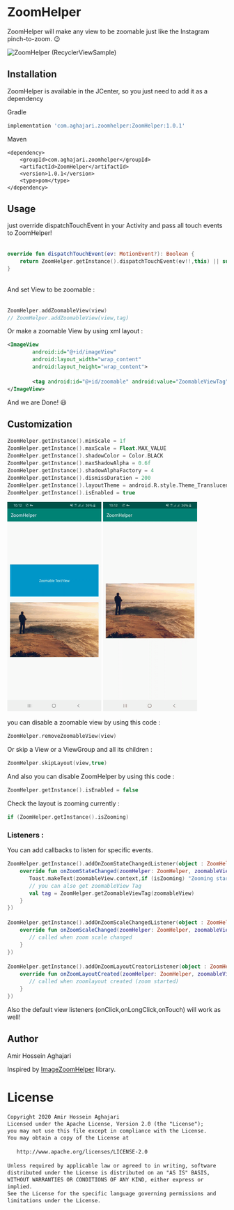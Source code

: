 # ZoomHelper
ZoomHelper will make any view to be zoomable just like the Instagram pinch-to-zoom. :wink:

![ZoomHelper (RecyclerViewSample)](Previews/ZoomHelper_rv.gif)

## Installation

ZoomHelper is available in the JCenter, so you just need to add it as a dependency

Gradle
```gradle
implementation 'com.aghajari.zoomhelper:ZoomHelper:1.0.1'
```

Maven
```maven
<dependency>
	<groupId>com.aghajari.zoomhelper</groupId>
	<artifactId>ZoomHelper</artifactId>
	<version>1.0.1</version>
	<type>pom</type>
</dependency>
```

## Usage 

just override dispatchTouchEvent in your Activity and pass all touch events to ZoomHelper!
```kotlin

override fun dispatchTouchEvent(ev: MotionEvent?): Boolean {
    return ZoomHelper.getInstance().dispatchTouchEvent(ev!!,this) || super.dispatchTouchEvent(ev)
}
            
```

And set View to be zoomable :
```kotlin

ZoomHelper.addZoomableView(view)
// ZoomHelper.addZoomableView(view,tag)

```

Or make a zoomable View by using xml layout :
```xml
<ImageView
        android:id="@+id/imageView"
        android:layout_width="wrap_content"
        android:layout_height="wrap_content">

        <tag android:id="@+id/zoomable" android:value="ZoomableViewTag" />
</ImageView>
```

And we are Done! :smiley:

## Customization
```kotlin
ZoomHelper.getInstance().minScale = 1f
ZoomHelper.getInstance().maxScale = Float.MAX_VALUE
ZoomHelper.getInstance().shadowColor = Color.BLACK
ZoomHelper.getInstance().maxShadowAlpha = 0.6f
ZoomHelper.getInstance().shadowAlphaFactory = 4
ZoomHelper.getInstance().dismissDuration = 200
ZoomHelper.getInstance().layoutTheme = android.R.style.Theme_Translucent_NoTitleBar_Fullscreen
ZoomHelper.getInstance().isEnabled = true
```

![ZoomHelper (Simple)](Previews/ZoomHelper-simple.gif)    ![ZoomHelper (Custom)](Previews/ZoomHelper-custom.gif)

you can disable a zoomable view by using this code :
```kotlin
ZoomHelper.removeZoomableView(view)
```
Or skip a View or a ViewGroup and all its children :
```kotlin
ZoomHelper.skipLayout(view,true)
```
And also you can disable ZoomHelper by using this code :
```kotlin
ZoomHelper.getInstance().isEnabled = false
```
Check the layout is zooming currently :
```kotlin
if (ZoomHelper.getInstance().isZooming) 
```

### Listeners :
You can add callbacks to listen for specific events.

```kotlin
ZoomHelper.getInstance().addOnZoomStateChangedListener(object : ZoomHelper.OnZoomStateChangedListener{
    override fun onZoomStateChanged(zoomHelper: ZoomHelper, zoomableView: View, isZooming: Boolean) {
       Toast.makeText(zoomableView.context,if (isZooming) "Zooming started" else "Zooming ended", Toast.LENGTH_SHORT).show()
       // you can also get zoomableView Tag
       val tag = ZoomHelper.getZoomableViewTag(zoomableView) 
    }
})

ZoomHelper.getInstance().addOnZoomScaleChangedListener(object : ZoomHelper.OnZoomScaleChangedListener{
    override fun onZoomScaleChanged(zoomHelper: ZoomHelper, zoomableView: View, scale: Float, event: MotionEvent?) {
       // called when zoom scale changed
    }
})

ZoomHelper.getInstance().addOnZoomLayoutCreatorListener(object : ZoomHelper.OnZoomLayoutCreatorListener{
    override fun onZoomLayoutCreated(zoomHelper: ZoomHelper, zoomableView: View, zoomLayout: FrameLayout) {
       // called when zoomlayout created (zoom started)
    }
})
```
Also the default view listeners (onClick,onLongClick,onTouch) will work as well!

## Author
Amir Hossein Aghajari

Inspired by [ImageZoomHelper](https://github.com/okaybroda/ImageZoom) library.

License
=======

    Copyright 2020 Amir Hossein Aghajari
    Licensed under the Apache License, Version 2.0 (the "License");
    you may not use this file except in compliance with the License.
    You may obtain a copy of the License at

       http://www.apache.org/licenses/LICENSE-2.0

    Unless required by applicable law or agreed to in writing, software
    distributed under the License is distributed on an "AS IS" BASIS,
    WITHOUT WARRANTIES OR CONDITIONS OF ANY KIND, either express or implied.
    See the License for the specific language governing permissions and
    limitations under the License.
